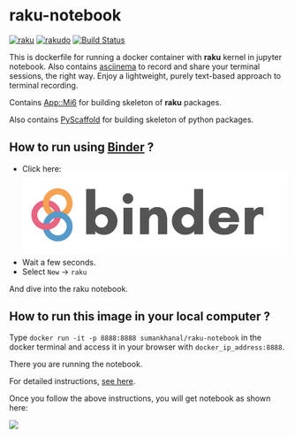 # raku-notebook

[![raku](https://img.shields.io/badge/raku-v6.d-blue.svg)](https://rakudo.org/downloads/star/)
[![rakudo](https://img.shields.io/badge/rakudo-2019.07.1-blue.svg)](https://rakudo.org/downloads/star/)
[![Build Status](https://travis-ci.com/sumanstats/raku-notebook.svg?branch=master)](https://travis-ci.com/sumanstats/raku-notebook)


This is dockerfile for running a docker container with **raku** kernel in jupyter notebook. Also contains [asciinema](https://asciinema.org/) to record and share your terminal sessions, the right way. Enjoy a lightweight, purely text-based approach to terminal recording.

Contains [App::Mi6](https://github.com/skaji/mi6) for building skeleton of **raku** packages.

Also contains [PyScaffold](https://github.com/blue-yonder/pyscaffold) for building skeleton of python packages.


## How to run using [Binder](https://mybinder.org/) ?


+ Click here: [![Binder](imgs/binder-logo.svg)](https://mybinder.org/v2/gh/sumanstats/raku-notebook/master)
+ Wait a few seconds.
+ Select `New` -> `raku`

And dive into the raku notebook.


## How to run this image in your local computer ?

Type `docker run -it -p 8888:8888 sumankhanal/raku-notebook` in the docker terminal and access it in your browser with
`docker_ip_address:8888`.

There you are running the notebook.

For detailed instructions, [see here](https://sumankhanal.netlify.com/post/raku_notebook/).


Once you follow the above instructions, you will get notebook as shown here:

![](https://github.com/sumanstats/raku-notebook/blob/master/imgs/notebook.PNG)


